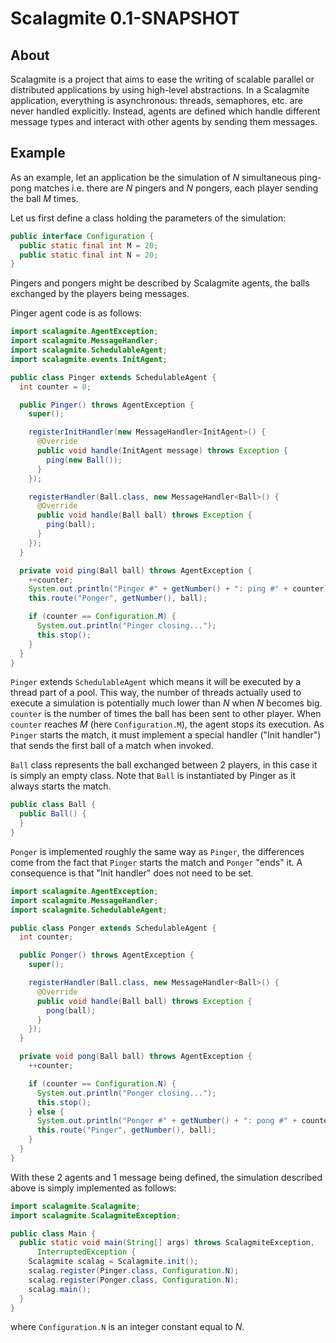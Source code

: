 # Scalagmite 0.1-SNAPSHOT

## About

Scalagmite is a project that aims to ease the writing of scalable parallel
or distributed applications by using high-level abstractions. In a
Scalagmite application, everything is asynchronous: threads,
semaphores, etc. are never handled explicitly. Instead, agents are defined
which handle different message types and interact with other agents by
sending them messages.

## Example

As an example, let an application be the simulation of *N* simultaneous
ping-pong matches i.e. there are *N* pingers and *N* pongers, each player
sending the ball *M* times.

Let us first define a class holding the parameters of the simulation:

```java
public interface Configuration {
  public static final int M = 20;
  public static final int N = 20;
}
```

Pingers and pongers might be described by Scalagmite agents, the balls exchanged
by the players being messages.

Pinger agent code is as follows:

```java
import scalagmite.AgentException;
import scalagmite.MessageHandler;
import scalagmite.SchedulableAgent;
import scalagmite.events.InitAgent;

public class Pinger extends SchedulableAgent {
  int counter = 0;

  public Pinger() throws AgentException {
    super();

    registerInitHandler(new MessageHandler<InitAgent>() {
      @Override
      public void handle(InitAgent message) throws Exception {
        ping(new Ball());
      }
    });

    registerHandler(Ball.class, new MessageHandler<Ball>() {
      @Override
      public void handle(Ball ball) throws Exception {
        ping(ball);
      }
    });
  }

  private void ping(Ball ball) throws AgentException {
    ++counter;
    System.out.println("Pinger #" + getNumber() + ": ping #" + counter);
    this.route("Ponger", getNumber(), ball);

    if (counter == Configuration.M) {
      System.out.println("Pinger closing...");
      this.stop();
    }
  }
}
```


``Pinger`` extends ``SchedulableAgent`` which means it will be executed by a
thread part of a pool. This way, the number of threads actually used to execute
a simulation is potentially much lower than *N* when *N* becomes big.
``counter`` is the number
of times the ball has been sent to other player. When ``counter`` reaches
*M* (here ``Configuration.M``), the agent stops its execution.
As ``Pinger`` starts the match, it must implement a special handler ("Init
handler") that sends the first ball of a match when invoked.

``Ball`` class represents the ball exchanged between 2 players, in this case
it is simply an empty class. Note that ``Ball`` is instantiated by Pinger as
it always starts the match.

```java
public class Ball {
  public Ball() {
  }
}
```

``Ponger`` is implemented roughly the same way as ``Pinger``, the
differences come from the fact that ``Pinger`` starts the match and
``Ponger`` "ends" it. A consequence is that "Init handler" does not need to
be set.

```java
import scalagmite.AgentException;
import scalagmite.MessageHandler;
import scalagmite.SchedulableAgent;

public class Ponger extends SchedulableAgent {
  int counter;

  public Ponger() throws AgentException {
    super();

    registerHandler(Ball.class, new MessageHandler<Ball>() {
      @Override
      public void handle(Ball ball) throws Exception {
        pong(ball);
      }
    });
  }

  private void pong(Ball ball) throws AgentException {
    ++counter;

    if (counter == Configuration.N) {
      System.out.println("Ponger closing...");
      this.stop();
    } else {
      System.out.println("Ponger #" + getNumber() + ": pong #" + counter);
      this.route("Pinger", getNumber(), ball);
    }
  }
}
```

With these 2 agents and 1 message being defined, the simulation described
above is simply implemented as follows:

```java
import scalagmite.Scalagmite;
import scalagmite.ScalagmiteException;

public class Main {
  public static void main(String[] args) throws ScalagmiteException,
      InterruptedException {
    Scalagmite scalag = Scalagmite.init();
    scalag.register(Pinger.class, Configuration.N);
    scalag.register(Ponger.class, Configuration.N);
    scalag.main();
  }
}
```

where ``Configuration.N`` is an integer constant equal to *N*.

